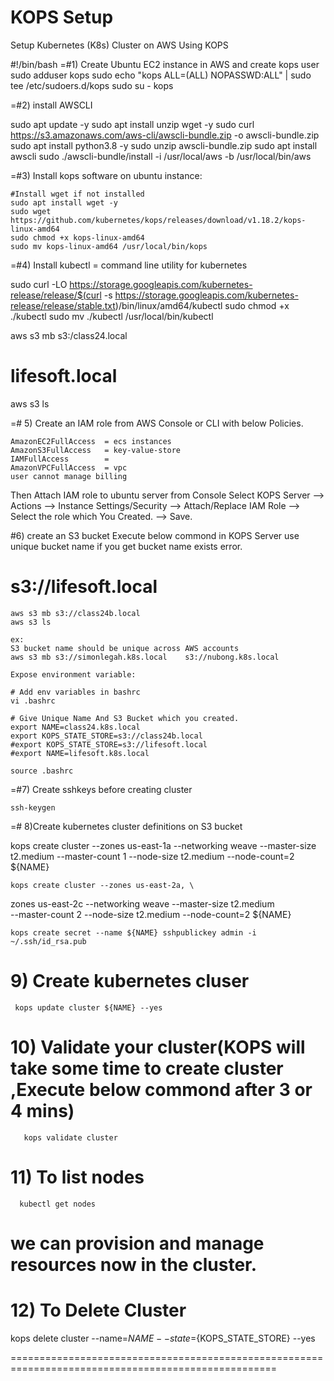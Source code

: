 # KOPS Setup
Setup Kubernetes (K8s) Cluster on AWS Using KOPS

#!/bin/bash
=#1) Create Ubuntu EC2 instance in AWS and create kops user
   sudo adduser kops
   sudo echo "kops  ALL=(ALL) NOPASSWD:ALL" | sudo tee /etc/sudoers.d/kops
   sudo su - kops

=#2) install AWSCLI

 sudo apt update -y
 sudo apt install unzip wget -y
 sudo curl https://s3.amazonaws.com/aws-cli/awscli-bundle.zip -o awscli-bundle.zip
 sudo apt install python3.8 -y
 sudo unzip awscli-bundle.zip
 sudo apt install awscli 
 sudo ./awscli-bundle/install -i /usr/local/aws -b /usr/local/bin/aws
 
 
=#3) Install kops software on ubuntu instance:

 	#Install wget if not installed
 	sudo apt install wget -y
 	sudo wget https://github.com/kubernetes/kops/releases/download/v1.18.2/kops-linux-amd64
 	sudo chmod +x kops-linux-amd64
 	sudo mv kops-linux-amd64 /usr/local/bin/kops
 
=#4) Install kubectl = command line utility for kubernetes

 sudo curl -LO https://storage.googleapis.com/kubernetes-release/release/$(curl -s https://storage.googleapis.com/kubernetes-release/release/stable.txt)/bin/linux/amd64/kubectl
 sudo chmod +x ./kubectl
 sudo mv ./kubectl /usr/local/bin/kubectl
 
 
 
 aws s3 mb s3:/class24.local
 # lifesoft.local
 aws s3 ls

=# 5) Create an IAM role from AWS Console or CLI with below Policies.

	AmazonEC2FullAccess  = ecs instances
	AmazonS3FullAccess   = key-value-store 
	IAMFullAccess        = 
	AmazonVPCFullAccess  = vpc 
    user cannot manage billing 


Then Attach IAM role to ubuntu server from Console Select KOPS Server --> Actions --> 
    Instance Settings/Security --> Attach/Replace IAM Role --> Select the role which
You Created. --> Save.
   


#6) create an S3 bucket Execute below commond in KOPS Server use unique bucket name if you get bucket name exists error.

   # s3://lifesoft.local
	aws s3 mb s3://class24b.local
	aws s3 ls
	
    ex:
	S3 bucket name should be unique across AWS accounts 
	aws s3 mb s3://simonlegah.k8s.local    s3://nubong.k8s.local
     
	Expose environment variable:

    # Add env variables in bashrc
    vi .bashrc
	
	# Give Unique Name And S3 Bucket which you created.
	export NAME=class24.k8s.local
	export KOPS_STATE_STORE=s3://class24b.local
    #export KOPS_STATE_STORE=s3://lifesoft.local
    #export NAME=lifesoft.k8s.local
 
    source .bashrc
	
=#7) Create sshkeys before creating cluster

    ssh-keygen
 

=# 8)Create kubernetes cluster definitions on S3 bucket

kops create cluster --zones us-east-1a --networking weave --master-size t2.medium --master-count 1 --node-size t2.medium --node-count=2 ${NAME}
	
	kops create cluster --zones us-east-2a, \
  zones us-east-2c --networking weave --master-size t2.medium \
  --master-count 2 --node-size t2.medium --node-count=2 ${NAME}

	kops create secret --name ${NAME} sshpublickey admin -i ~/.ssh/id_rsa.pub

# 9) Create kubernetes cluser

	 kops update cluster ${NAME} --yes

# 10) Validate your cluster(KOPS will take some time to create cluster ,Execute below commond after 3 or 4 mins)

	   kops validate cluster
 
# 11) To list nodes

	  kubectl get nodes 
  
  # we can provision and manage resources now in the cluster.
  
# 12) To Delete Cluster

   kops delete cluster --name=${NAME} --state=${KOPS_STATE_STORE} --yes  
   
====================================================================================================
